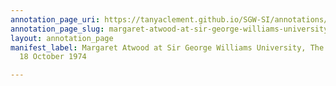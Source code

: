 ```yaml
---
annotation_page_uri: https://tanyaclement.github.io/SGW-SI/annotations/margaret-atwood-at-sir-george-williams-university-the-poetry-series-18-october-1974-canvas-1-audience-member-4.json
annotation_page_slug: margaret-atwood-at-sir-george-williams-university-the-poetry-series-18-october-1974-canvas-1-audience-member-4
layout: annotation_page
manifest_label: Margaret Atwood at Sir George Williams University, The Poetry Series,
  18 October 1974

---
```

